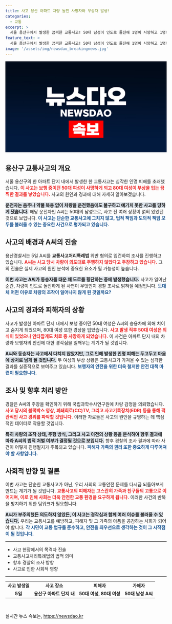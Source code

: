 ```yaml
---
title: 사고 용산 아파트 차량 돌진 사망자와 부상자 발생!
categories:
  - 교통
excerpt: >
  서울 용산구에서 발생한 끔찍한 교통사고! 50대 남성이 인도로 돌진해 1명이 사망하고 1명이 부상당했다. 차량이 의도대로 주행하지 않았다는 그의 주장과 함께 경찰의 철저한 조사가 시작된다. 자세한 내용은 클릭!
feature_text: >
  서울 용산구에서 발생한 끔찍한 교통사고! 50대 남성이 인도로 돌진해 1명이 사망하고 1명이 부상당했다. 차량이 의도대로 주행하지 않았다는 그의 주장과 함께 경찰의 철저한 조사가 시작된다. 자세한 내용은 클릭!
image: '/assets/img/newsdao_breakingnews.jpg'
---
```


<p><img src="/assets/img/newsdao_breakingnews.jpg" alt="implanttips 속보" /></p>

<h2 data-ke-size="size26">용산구 교통사고의 개요</h2>

<p data-ke-size="size16">서울 용산구의 한 아파트 단지 내에서 발생한 한 교통사고는 심각한 인명 피해를 초래했습니다. <b><span style="color: #ee2323;">이 사고는 보행 중이던 50대 여성이 사망하게 되고 80대 여성이 부상을 입는 끔찍한 결과를 낳았습니다.</span></b> 사고의 원인과 경과에 대해 자세히 알아보겠습니다.</p>

<p data-ke-size="size16"><b><span style="background-color: #21538527;">운전자는 음주나 약물 복용 없이 차량을 운전했음에도 불구하고 예기치 못한 사고를 당하게 됐습니다.</span></b> 해당 운전자인 A씨는 50대의 남성으로, 사고 전 여러 상황이 얽혀 있었던 것으로 보입니다. <b><span style="color: #1a5490;">이 사고는 단순한 교통사고에 그치지 않고, 법적 책임과 도의적 책임 모두를 불러올 수 있는 중요한 사건으로 평가되고 있습니다.</span></b></p>

<h2 data-ke-size="size26">사고의 배경과 A씨의 진술</h2>

<p data-ke-size="size16">용산경찰서는 5일 A씨를 <b>교통사고처리특례법</b> 위반 혐의로 입건하여 조사를 진행하고 있습니다. <b><span style="color: #ee2323;">A씨는 사고 당시 차량이 의도대로 주행하지 않았다고 주장하고 있습니다.</span></b> 그의 진술은 실제 사고의 원인 분석에 중요한 요소가 될 가능성이 높습니다.</p>

<p data-ke-size="size16"><b><span style="background-color: #21538527;">이번 사고는 A씨가 동승자를 태운 채 도로를 횡단하는 중에 발생했습니다.</span></b> 사고가 일어난 순간, 차량이 인도로 돌진하게 된 사연이 무엇인지 경찰 조사로 밝혀질 예정입니다. <b><span style="color: #1a5490;">도대체 어떤 이유로 차량의 조작이 일어나지 않게 된 것일까요?</span></b></p>

<h2 data-ke-size="size26">사고의 경과와 피해자의 상황</h2>

<p data-ke-size="size16">사고가 발생한 아파트 단지 내에서 보행 중이던 50대 여성은 A씨의 승용차에 의해 치이고 숨지게 되었으며, 80대 여성 또한 경상을 입었습니다. <b><span style="color: #ee2323;">사고 발생 직후 50대 여성은 의식이 있었으나 안타깝게도 치료 중 사망하게 되었습니다.</span></b> 이 사건은 아파트 단지 내의 차량과 보행자의 안전에 대한 경각심을 일깨우는 계기가 될 것입니다.</p>

<p data-ke-size="size16"><b><span style="background-color: #21538527;">A씨와 동승자는 사고에서 다치지 않았지만, 그로 인해 발생한 인명 피해는 두고두고 마음에 상처로 남게 될 것입니다.</span></b> 두 여성의 부상 상황은 교통사고가 가져올 수 있는 심각한 결과를 실증적으로 보여주고 있습니다. <b><span style="color: #1a5490;">보행자의 안전을 위한 더욱 철저한 안전 대책 마련이 필요합니다.</span></b></p>

<h2 data-ke-size="size26">조사 및 향후 처리 방안</h2>

<p data-ke-size="size16">경찰은 A씨의 주장을 확인하기 위해 국립과학수사연구원에 차량 감정을 의뢰했습니다. <b><span style="color: #ee2323;">사고 당시의 블랙박스 영상, 폐쇄회로(CC)TV, 그리고 사고기록장치(EDR) 등을 통해 객관적인 사고 경위를 파악할 것입니다.</span></b> 이러한 자료들은 사고의 원인을 규명하는 데 핵심적인 데이터로 작용할 것입니다.</p>

<p data-ke-size="size16"><b><span style="background-color: #21538527;">특히 차량의 조작 상태, 주행 방식, 그리고 사고 이전의 상황 등을 분석하여 향후 결과에 따라 A씨의 법적 처벌 여부가 결정될 것으로 보입니다.</span></b> 향후 경찰의 조사 결과에 따라 사건이 어떻게 진행될지가 주목되고 있습니다. <b><span style="color: #1a5490;">피해자 가족의 권리 또한 중요하게 다루어져야 할 사항입니다.</span></b></p>

<h2 data-ke-size="size26">사회적 반향 및 결론</h2>

<p data-ke-size="size16">이번 사고는 단순한 교통사고가 아닌, 우리 사회의 교통안전 문제를 다시금 되돌아보게 만드는 계기가 될 것입니다. <b><span style="color: #ee2323;">교통사고의 피해자는 고스란히 가족과 친구들의 고통으로 이어지며, 이로 인해 사회는 더욱 안전한 교통 환경을 요구하게 됩니다.</span></b> 이러한 사건의 반복을 방지하기 위한 팀워크가 필요합니다.</p>

<p data-ke-size="size16"><b><span style="background-color: #21538527;">A씨가 부주의했든 의도하지 않았든, 이 사고는 경각심과 함께 여러 이슈를 불러올 수 있습니다.</span></b> 우리는 교통사고를 예방하고, 피해자 및 그 가족의 아픔을 공감하는 사회가 되어야 합니다. <b><span style="color: #1a5490;">각 시민이 교통 법규를 준수하고, 안전을 최우선으로 생각하는 것이 그 시작점이 될 것입니다.</span></b></p>

<hr>

<ul>
  <li>사고 현장에서의 목격자 진술</li>
  <li>교통사고처리특례법의 법적 의미</li>
  <li>향후 경찰의 조사 방향</li>
  <li>사고로 인한 사회적 영향</li>
</ul>

<hr>

<table style="width:100%;">
  <tr>
    <td style="text-align: center; height: 17px;"><b>사고 발생일</b></td>
    <td style="text-align: center; height: 17px;"><b>사고 장소</b></td>
    <td style="text-align: center; height: 17px;"><b>피해자</b></td>
    <td style="text-align: center; height: 17px;"><b>가해자</b></td>
  </tr>
  <tr>
    <td style="text-align: center; height: 17px;"><b>5일</b></td>
    <td style="text-align: center; height: 17px;"><b>용산구 아파트 단지 내</b></td>
    <td style="text-align: center; height: 17px;"><b>50대 여성, 80대 여성</b></td>
    <td style="text-align: center; height: 17px;"><b>50대 남성 A씨</b></td>
  </tr>
</table>

<p data-ke-size="size16">&nbsp;</p>
실시간 뉴스 속보는, <a href="https://newsdao.kr" rel="dofollow">https://newsdao.kr</a>



